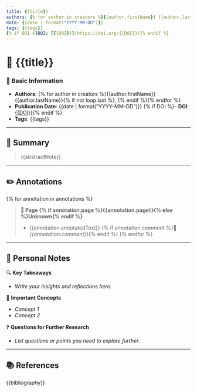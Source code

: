 ```yaml
---
title: {{title}}
authors: {% for author in creators %}{{author.firstName}} {{author.lastName}}{% if not loop.last %}, {% endif %}{% endfor %}
date: {{date | format("YYYY-MM-DD")}}
tags: {{tags}}
{% if DOI %}DOI: [{{DOI}}](https://doi.org/{{DOI}}){% endif %}
---
```


# 📖 {{title}}

### 📌 Basic Information
- **Authors**: {% for author in creators %}{{author.firstName}} {{author.lastName}}{% if not loop.last %}, {% endif %}{% endfor %}
- **Publication Date**: {{date | format("YYYY-MM-DD")}}
{% if DOI %}- **DOI**: [{{DOI}}](https://doi.org/{{DOI}}){% endif %}
- **Tags**: {{tags}}

---

## 📝 Summary
> {{abstractNote}}

---

## ✏️ Annotations
{% for annotation in annotations %}
> **📄 Page {% if annotation.page %}{{annotation.page}}{% else %}Unknown{% endif %}**
> - {{annotation.annotatedText}}
> {% if annotation.comment %}💬 _{{annotation.comment}}_{% endif %}
{% endfor %}

---

## 🧐 Personal Notes
🔍 **Key Takeaways**  
- _Write your insights and reflections here._

📌 **Important Concepts**  
- _Concept 1_  
- _Concept 2_

❓ **Questions for Further Research**  
- _List questions or points you need to explore further._

---

## 📚 References
{{bibliography}}